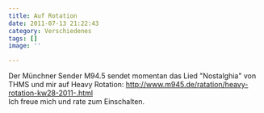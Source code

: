 ```yaml
---
title: Auf Rotation
date: 2011-07-13 21:22:43
category: Verschiedenes
tags: []
image: ''

---
```


Der Münchner Sender M94.5 sendet momentan das Lied "Nostalghia" von THMS und mir auf Heavy Rotation: <http://www.m945.de/ratation/heavy-rotation-kw28-2011-.html>  
Ich freue mich und rate zum Einschalten.
